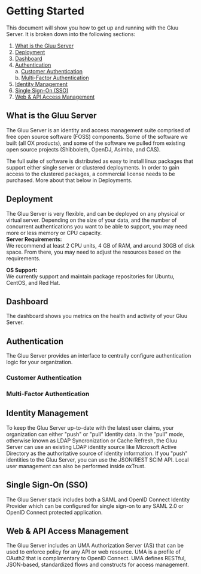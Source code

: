 # Getting Started

This document will show you how to get up and running with the Gluu Server. It is broken down into the following sections:

1. [What is the Gluu Server](#what-is-the-gluu-server)  
2. [Deployment](#deployment)  
3. [Dashboard](#dashboard)
4. [Authentication](#authentication)   
    a. [Customer Authentication](#customer-authentication)  
    b. [Multi-Factor Authentication](#multi-factor-authentication)  
5. [Identity Management](#identity-management)   
6. [Single Sign-On (SSO)](#single-sign-on-sso)  
7. [Web & API Access Management](#web--api-access-management)  

## What is the Gluu Server

The Gluu Server is an identity and access management suite comprised of free open source software (FOSS) components. Some of the software we built (all OX products), and some of the software we pulled from existing open source projects (Shibboleth, OpenDJ, Asimba, and CAS). 

The full suite of software is distributed as easy to install linux packages that support either single server or clustered deployments. In order to gain access to the clustered packages, a commercial license needs to be purchased. More about that below in Deployments.


## Deployment
The Gluu Server is very flexible, and can be deployed on any physical or virtual server. Depending on the size of your data, and the number of concurrent authentications you want to be able to support, you may need more or less memory or CPU capacity.        
**Server Requirements:**    
We recommend at least 2 CPU units, 4 GB of RAM, and around 30GB of disk space. From there, you may need to adjust the resources based on the requirements.
 
**OS Support:**     
We currently support and maintain package repositories for Ubuntu, CentOS, and Red Hat. 

## Dashboard
The dashboard shows you metrics on the health and activity of your Gluu Server. 

## Authentication
The Gluu Server provides an interface to centrally configure authentication logic for your organization. 

### Customer Authentication
### Multi-Factor Authentication

## Identity Management
To keep the Gluu Server up-to-date with the latest user claims, your organization can either "push" or "pull" identity data. In the "pull" mode, otherwise known as LDAP Syncronization or Cache Refresh, the Gluu Server can use an existing LDAP identity source like Microsoft Active Directory as the authoritative source of identity information. If you "push" identities to the Gluu Server, you can use the JSON/REST SCIM API. Local user management can also be performed inside oxTrust.


## Single Sign-On (SSO)
The Gluu Server stack includes both a SAML and OpenID Connect Identity Provider which can be configured for single sign-on to any SAML 2.0 or OpenID Connect protected application.


## Web & API Access Management
The Gluu Server includes an UMA Authorization Server (AS) that can be used to enforce policy for any API or web resource. UMA is a profile of OAuth2 that is complimentary to OpenID Connect. UMA defines RESTful, JSON-based, standardized flows and constructs for access management. 
